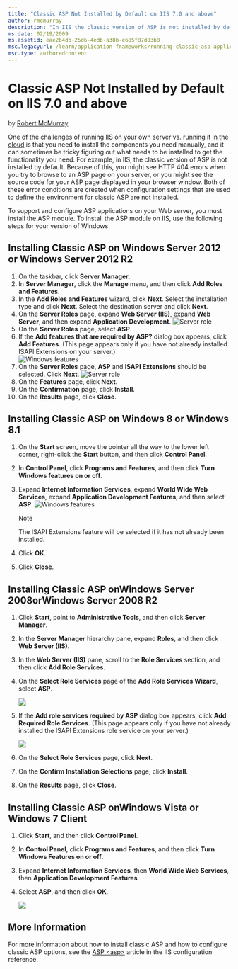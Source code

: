 ```yaml
---
title: "Classic ASP Not Installed by Default on IIS 7.0 and above"
author: rmcmurray
description: "In IIS the classic version of ASP is not installed by default. Because of this, you might see HTTP 404 errors when you try to browse to an ASP page on your s..."
ms.date: 02/19/2009
ms.assetid: eae2b4db-25d6-4edb-a38b-e685f87d83b8
msc.legacyurl: /learn/application-frameworks/running-classic-asp-applications-on-iis-7-and-iis-8/classic-asp-not-installed-by-default-on-iis
msc.type: authoredcontent
---
```

# Classic ASP Not Installed by Default on IIS 7.0 and above

by [Robert McMurray](https://github.com/rmcmurray)

One of the challenges of running IIS on your own server vs. running it [in the cloud](https://docs.microsoft.com/azure/app-service/) is that you need to install the components you need manually, and it can sometimes be tricky figuring out what needs to be installed to get the functionality you need. For example, in IIS, the classic version of ASP is not installed by default. Because of this, you might see HTTP 404 errors when you try to browse to an ASP page on your server, or you might see the source code for your ASP page displayed in your browser window. Both of these error conditions are created when configuration settings that are used to define the environment for classic ASP are not installed.

To support and configure ASP applications on your Web server, you must install the ASP module. To install the ASP module on IIS, use the following steps for your version of Windows.

## Installing Classic ASP on Windows Server 2012 or Windows Server 2012 R2

1. On the taskbar, click **Server Manager**.
2. In **Server Manager**, click the **Manage** menu, and then click **Add Roles and Features**.
3. In the **Add Roles and Features** wizard, click **Next**. Select the installation type and click **Next**. Select the destination server and click **Next**.
4. On the **Server Roles** page, expand **Web Server (IIS)**, expand **Web Server**, and then expand **Application Development**.
    ![Server role](classic-asp-not-installed-by-default-on-iis/_static/image2.jpg)
5. On the **Server Roles** page, select **ASP**.
6. If the **Add features that are required by ASP?** dialog box appears, click **Add Features**. (This page appears only if you have not already installed ISAPI Extensions on your server.)  
    ![Windows features](classic-asp-not-installed-by-default-on-iis/_static/image3.jpg)
7. On the **Server Roles** page, **ASP** and **ISAPI Extensions** should be selected. Click **Next**.
    ![Server role](classic-asp-not-installed-by-default-on-iis/_static/image4.jpg)
8. On the **Features** page, click **Next**.
9. On the **Confirmation** page, click **Install**.
10. On the **Results** page, click **Close**.

## Installing Classic ASP on Windows 8 or Windows 8.1

1. On the **Start** screen, move the pointer all the way to the lower left corner, right-click the **Start** button, and then click **Control Panel**.
2. In **Control Panel**, click **Programs and Features**, and then click **Turn Windows features on or off**.
3. Expand **Internet Information Services**, expand **World Wide Web Services**, expand **Application Development Features**, and then select **ASP**.
    ![Windows features](classic-asp-not-installed-by-default-on-iis/_static/image5.jpg)

    > [!NOTE]
    > The ISAPI Extensions feature will be selected if it has not already been installed.
4. Click **OK**.
5. Click **Close**.

## Installing Classic ASP onWindows Server 2008orWindows Server 2008 R2

1. Click **Start**, point to **Administrative Tools**, and then click **Server Manager**.
2. In the **Server Manager** hierarchy pane, expand **Roles**, and then click **Web Server (IIS)**.
3. In the **Web Server (IIS)** pane, scroll to the **Role Services** section, and then click **Add Role Services**.
4. On the **Select Role Services** page of the **Add Role Services Wizard**, select **ASP**.

    ![](classic-asp-not-installed-by-default-on-iis/_static/image1.png)
5. If the **Add role services required by ASP** dialog box appears, click **Add Required Role Services**. (This page appears only if you have not already installed the ISAPI Extensions role service on your server.)

    ![](classic-asp-not-installed-by-default-on-iis/_static/image3.png)
6. On the **Select Role Services** page, click **Next**.
7. On the **Confirm Installation Selections** page, click **Install**.
8. On the **Results** page, click **Close**.

## Installing Classic ASP onWindows Vista or Windows 7 Client

1. Click **Start**, and then click **Control Panel**.
2. In **Control Panel**, click **Programs and Features**, and then click **Turn Windows Features on or off**.
3. Expand **Internet Information Services**, then **World Wide Web Services**, then **Application Development Features**.
4. Select **ASP**, and then click **OK**.

    ![](classic-asp-not-installed-by-default-on-iis/_static/image6.jpg)

## More Information

For more information about how to install classic ASP and how to configure classic ASP options, see the [ASP \<asp>](../../configuration/system.webServer/asp/index.md) article in the IIS configuration reference.
